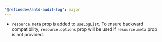 ```yaml
---
"@refinedev/antd-audit-log": major
---
```


-   `resource.meta` prop is added to `useLogList`. To ensure backward compatibility, `resource.options` prop will be used if `resource.meta` prop is not provided.
